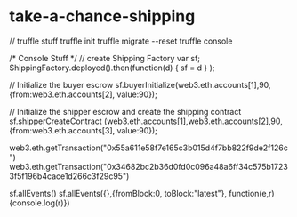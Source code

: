 # take-a-chance-shipping


// truffle stuff
truffle init
truffle migrate --reset
truffle console


/* Console Stuff */
// create Shipping Factory
var sf;
ShippingFactory.deployed().then(function(d) { sf = d } );

// Initialize the buyer escrow
sf.buyerInitialize(web3.eth.accounts[1],90, {from:web3.eth.accounts[2], value:90});

// Initialize the shipper escrow and create the shipping contract
sf.shipperCreateContract
(web3.eth.accounts[1],web3.eth.accounts[2],90, {from:web3.eth.accounts[3], value:90});



web3.eth.getTransaction("0x55a611e58f7e165c3b015d4f7bb822f9de2f126c")
web3.eth.getTransaction("0x34682bc2b36d0fd0c096a48a6ff34c575b17233f5f196b4cace1d266c3f29c95")

sf.allEvents()
sf.allEvents({},{fromBlock:0, toBlock:"latest"}, function(e,r) {console.log(r)})